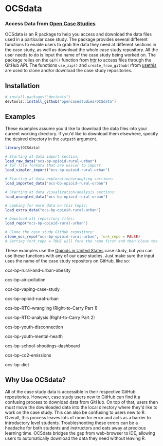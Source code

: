 # OCSdata

### Access Data from [Open Case Studies](https://www.opencasestudies.org/)

OCSdata is an R package to help you access and download the data files used in a particular case study. The package provides several different functions to enable users to grab the data they need at different sections in the case study, as well as download the whole case study repository. All the user needs to do is input the name of the case study being worked on. The package relies on the `GET()` function from [httr](https://cran.r-project.org/web/packages/httr/index.html) to access files through the GitHub API. The functions `use_zip()` and `create_from_github()`from [usethis](https://usethis.r-lib.org/) are used to clone and/or download the case study repositories. 

## Installation 

```R
# install.packages("devtools")
devtools::install_github("opencasestudies/OCSdata")
```

## Examples

These examples assume you'd like to download the data files into your current working directory. If you'd like to download them elsewhere, specify the desired directory in the `outpath` argument.

```R
library(OCSdata)

# Starting at data import section:
load_raw_data("ocs-bp-opioid-rural-urban")
# for file formats that are easier to import:
load_simpler_import("ocs-bp-opioid-rural-urban")

# Starting at data exploration/wrangling sections: 
load_imported_data("ocs-bp-opioid-rural-urban")

# Starting at data visualization/analysis sections:
load_wrangled_data("ocs-bp-opioid-rural-urban")

# Looking for more data on this topic: 
load_extra_data("ocs-bp-opioid-rural-urban")

# Download all repository files: 
load_repo("ocs-bp-opioid-rural-urban")

# Clone the case study GitHub repository: 
clone_ocs_repo("ocs-bp-opioid-rural-urban", fork_repo = FALSE)
# Setting fork_repo = TRUE will fork the repo first and then clone the fork, while FALSE will clone the repo directly from the Open Case Studies GitHub. The default is fork_repo = NA, which will fork or clone based on your repository permissions. This function requires your personal GitHub PAT to be registered in Rstudio. 
```

These examples use the [Opioids in United States](https://github.com/opencasestudies/ocs-bp-opioid-rural-urban) case study, but you can use these functions with any of our case studies. Just make sure the input uses the name of the case study repository on GitHub, like so: 

ocs-bp-rural-and-urban-obesity

ocs-bp-air-pollution

ocs-bp-vaping-case-study

ocs-bp-opioid-rural-urban

ocs-bp-RTC-wrangling (Right-to-Carry Part 1)

ocs-bp-RTC-analysis (Right-to-Carry Part 2)

ocs-bp-youth-disconnection

ocs-bp-youth-mental-health

ocs-bp-school-shootings-dashboard

ocs-bp-co2-emissions

ocs-bp-diet

## Why Use OCSdata?

All of the case study data is accessible in their respective GitHub repositories. However, case study users new to GitHub can find it a confusing process to download data from GitHub. On top of that, users then must move the downloaded data into the local directory where they'd like to work on the case study. This can also be confusing to users new to R. Overall, this process leaves lots of room for error and acts as a barrier to introductory level students. Troubleshooting these errors can be a headache for both students and instructors and eats away at precious learning time. OCSdata bridges the gap from web-browser to IDE, allowing users to automatically download the data they need without leaving R. 
